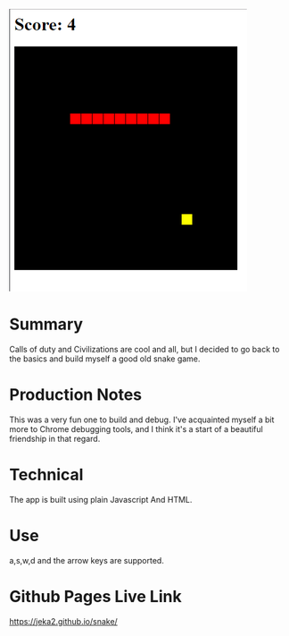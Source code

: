 ![Alt text](./Screenshot.PNG?raw=true "Snake Screenshot")
# Summary

Calls of duty and Civilizations are cool and all, but I decided to go back to the basics and build myself a good old snake game. 

# Production Notes

This was a very fun one to build and debug. I've acquainted myself a bit more to Chrome debugging tools, and I think it's a start of a beautiful friendship in that regard.

# Technical

The app is built using plain Javascript And HTML.

# Use

a,s,w,d and the arrow keys are supported.

# Github Pages Live Link

https://jeka2.github.io/snake/